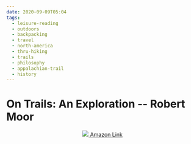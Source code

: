 ```yaml
---
date: 2020-09-09T05:04
tags: 
  - leisure-reading
  - outdoors
  - backpacking
  - travel
  - north-america
  - thru-hiking
  - trails
  - philosophy
  - appalachian-trail
  - history
---
```


# On Trails: An Exploration -- Robert Moor


<div align="center">
  <a href="https://www.amazon.com/Trails-Exploration-Robert-Moor/dp/1476739234/ref=as_li_ss_il?dchild=1&keywords=on+trails&qid=1599653010&sr=8-1&linkCode=li2&tag=lennytruong-20&linkId=c19833257e85b05c1988a17b68af99a7&language=en_US">
    <img src="https://m.media-amazon.com/images/I/41ztgixfRgL._SL160_.jpg">
  </a>
  <a href="https://www.amazon.com/Trails-Exploration-Robert-Moor/dp/1476739234/ref=as_li_ss_tl?dchild=1&keywords=on+trails&qid=1599653010&sr=8-1&linkCode=ll1&tag=lennytruong-20&linkId=2fccc9aa327df64982aa0b229cffd8c3&language=en_US">
    Amazon Link
  </a>
</div>

